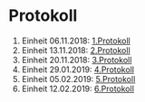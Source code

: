 # Protokoll

1. Einheit 06.11.2018: [1.Protokoll](https://github.com/HTLMechatronics/m15-la1-sx/blob/muranm15/protokoll_g2_muranm15_2018-11-06.md)
2. Einheit 13.11.2018: [2.Protokoll](https://github.com/HTLMechatronics/m15-la1-sx/blob/muranm15/protokoll_g2_muranm15_2018-11-13.md)
3. Einheit 20.11.2018: [3.Protokoll](https://github.com/HTLMechatronics/m15-la1-sx/blob/muranm15/protokoll_g2_muranm15_2018-11-20.md)
4. Einheit 29.01.2019: [4.Protokoll](https://github.com/HTLMechatronics/m15-la1-sx/blob/muranm15/protokoll_g2_muranm15_2018-01-29.md)
5. Einheit 05.02.2019: [5.Protokoll](https://github.com/HTLMechatronics/m15-la1-sx/blob/muranm15/protokoll_g2_muranm15_2019_02_05.md)  
6. Einheit 12.02.2019: [6.Protokoll](https://github.com/HTLMechatronics/m15-la1-sx/blob/muranm15/protokoll_g2_muranm15_2019_02_12.md)
